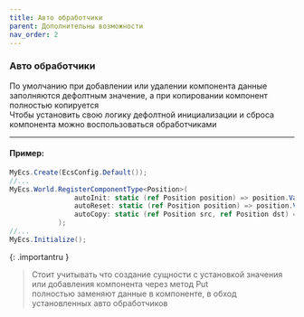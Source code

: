 ```yaml
---
title: Авто обработчики
parent: Дополнительны возможности
nav_order: 2
---
```


### Авто обработчики
По умолчанию при добавлении или удалении компонента данные заполняются дефолтным значение, а при копировании компонент полностью копируется  
Чтобы установить свою логику дефолтной инициализации и сброса компонента можно воспользоваться обработчиками

___

#### Пример:
```csharp
MyEcs.Create(EcsConfig.Default());
//...
MyEcs.World.RegisterComponentType<Position>(
                autoInit: static (ref Position position) => position.Val = Vector3.One, // заменяет поведение при создании компонента через метод Add
                autoReset: static (ref Position position) => position.Val = Vector3.One, // заменяет поведение при удалении компонента через метод Delete
                autoCopy: static (ref Position src, ref Position dst) => dst.Val = src.Val, // заменяет поведение при копировании компонента
            );
//...
MyEcs.Initialize();
```

{: .importantru }
> Стоит учитывать что создание сущности с установкой значения или добавления компонента через метод Put  
> полностью заменяют данные в компоненте, в обход установленных авто обработчиков